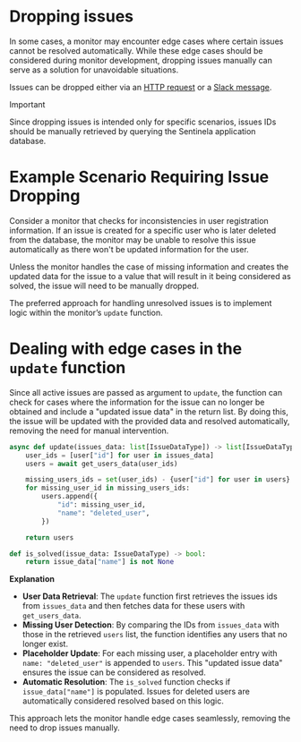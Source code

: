 # Dropping issues
In some cases, a monitor may encounter edge cases where certain issues cannot be resolved automatically. While these edge cases should be considered during monitor development, dropping issues manually can serve as a solution for unavoidable situations.

Issues can be dropped either via an [HTTP request](./http_server.md) or a [Slack message](./slack_commands.md).

> [!IMPORTANT]
> Since dropping issues is intended only for specific scenarios, issues IDs should be manually retrieved by querying the Sentinela application database.

# Example Scenario Requiring Issue Dropping
Consider a monitor that checks for inconsistencies in user registration information. If an issue is created for a specific user who is later deleted from the database, the monitor may be unable to resolve this issue automatically as there won't be updated information for the user.

Unless the monitor handles the case of missing information and creates the updated data for the issue to a value that will result in it being considered as solved, the issue will need to be manually dropped.

The preferred approach for handling unresolved issues is to implement logic within the monitor’s `update` function.

# Dealing with edge cases in the `update` function
Since all active issues are passed as argument to `update`, the function can check for cases where the information for the issue can no longer be obtained and include a "updated issue data" in the return list. By doing this, the issue will be updated with the provided data and resolved automatically, removing the need for manual intervention.

```python
async def update(issues_data: list[IssueDataType]) -> list[IssueDataType] | None:
    user_ids = [user["id"] for user in issues_data]
    users = await get_users_data(user_ids)

    missing_users_ids = set(user_ids) - {user["id"] for user in users}
    for missing_user_id in missing_users_ids:
        users.append({
            "id": missing_user_id,
            "name": "deleted_user",
        })

    return users

def is_solved(issue_data: IssueDataType) -> bool:
    return issue_data["name"] is not None
```

**Explanation**
- **User Data Retrieval**: The `update` function first retrieves the issues ids from `issues_data` and then fetches data for these users with `get_users_data`.
- **Missing User Detection**: By comparing the IDs from `issues_data` with those in the retrieved `users` list, the function identifies any users that no longer exist.
- **Placeholder Update**: For each missing user, a placeholder entry with `name: "deleted_user"` is appended to `users`. This "updated issue data" ensures the issue can be considered as resolved.
- **Automatic Resolution**: The `is_solved` function checks if `issue_data["name"]` is populated. Issues for deleted users are automatically considered resolved based on this logic.

This approach lets the monitor handle edge cases seamlessly, removing the need to drop issues manually.
